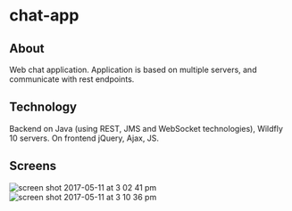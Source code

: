# chat-app

## About
Web chat application. Application is based on multiple servers, and communicate with rest endpoints.

## Technology
Backend on Java (using REST, JMS and WebSocket technologies), Wildfly 10 servers. On frontend jQuery, Ajax, JS.

## Screens
![screen shot 2017-05-11 at 3 02 41 pm](https://cloud.githubusercontent.com/assets/22981552/25950691/083b63f6-365c-11e7-93b8-3be4fabc6203.png)
![screen shot 2017-05-11 at 3 10 36 pm](https://cloud.githubusercontent.com/assets/22981552/25950695/09956454-365c-11e7-8d45-b624b0045906.png)
